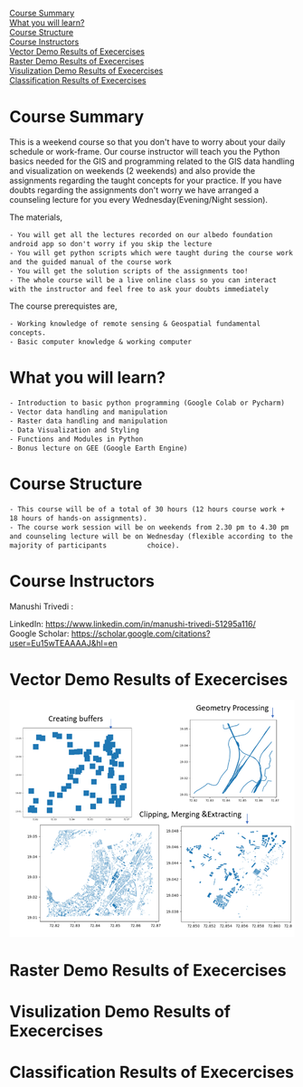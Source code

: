 [Course Summary](#course-summary)
<br/> [What you will learn?](#what-you-will-learn-?)
<br/> [Course Structure](#course-structure)
<br/>[Course Instructors](#course-instructors)
<br/>[Vector Demo Results of Execercises](#vector-demo-results-of-execercises)
<br/>[Raster Demo Results of Execercises](#raster-demo-results-of-execercises)
<br/>[Visulization Demo Results of Execercises](#visulization-demo-results-of-execercises)
<br/>[Classification Results of Execercises](#classification-demo-results-of-execercises)

# Course Summary

This is a weekend course so that you don't have to worry about your daily schedule or work-frame. Our course instructor will teach you the Python basics needed for the GIS and programming related to the GIS data handling and visualization on weekends (2 weekends) and also provide the assignments regarding the taught concepts for your practice. 
If you have doubts regarding the assignments don't worry we have arranged a counseling lecture for you every Wednesday(Evening/Night session). 

The materials, 

    - You will get all the lectures recorded on our albedo foundation android app so don't worry if you skip the lecture
    - You will get python scripts which were taught during the course work and the guided manual of the course work
    - You will get the solution scripts of the assignments too!
    - The whole course will be a live online class so you can interact with the instructor and feel free to ask your doubts immediately 

The course prerequistes are, 

    - Working knowledge of remote sensing & Geospatial fundamental concepts. 
    - Basic computer knowledge & working computer

# What you will learn?

    - Introduction to basic python programming (Google Colab or Pycharm)
    - Vector data handling and manipulation
    - Raster data handling and manipulation
    - Data Visualization and Styling
    - Functions and Modules in Python
    - Bonus lecture on GEE (Google Earth Engine)
    
# Course Structure

    - This course will be of a total of 30 hours (12 hours course work + 18 hours of hands-on assignments). 
    - The course work session will be on weekends from 2.30 pm to 4.30 pm and counseling lecture will be on Wednesday (flexible according to the majority of participants          choice). 

# Course Instructors

Manushi Trivedi : 

LinkedIn: https://www.linkedin.com/in/manushi-trivedi-51295a116/
<br/> Google Scholar: https://scholar.google.com/citations?user=Eu15wTEAAAAJ&hl=en

# Vector Demo Results of Execercises

![Test Image 3](Vector.PNG)

# Raster Demo Results of Execercises
# Visulization Demo Results of Execercises
# Classification Results of Execercises


